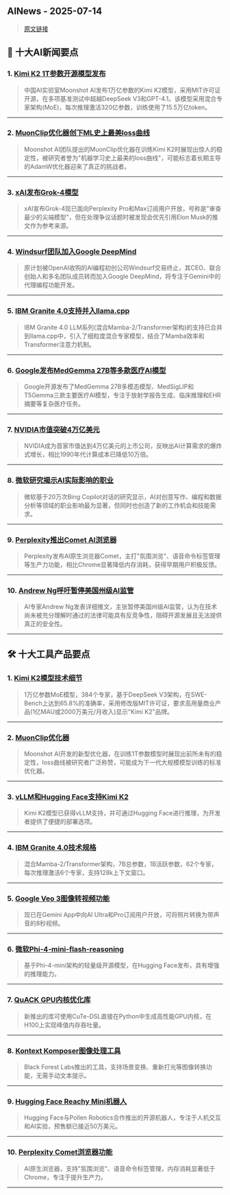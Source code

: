 ## AINews - 2025-07-14

> [原文链接](https://news.smol.ai/issues/25-07-11-kimi-k2/)

## 📰 十大AI新闻要点

### 1. [Kimi K2 1T参数开源模型发布](https://twitter.com/Kimi_Moonshot/status/1943687599727763835)
> 中国AI实验室Moonshot AI发布1万亿参数的Kimi K2模型，采用MIT许可证开源，在多项基准测试中超越DeepSeek V3和GPT-4.1。该模型采用混合专家架构(MoE)，每次推理激活320亿参数，训练使用了15.5万亿token。

---

### 2. [MuonClip优化器创下ML史上最美loss曲线](https://x.com/yuchenj_uw/status/1943721656276726142)
> Moonshot AI团队提出的MuonClip优化器在训练Kimi K2时展现出惊人的稳定性，被研究者誉为"机器学习史上最美的loss曲线"，可能标志着长期主导的AdamW优化器迎来了真正的挑战者。

---

### 3. [xAI发布Grok-4模型](https://twitter.com/perplexity_ai/status/1943437826307297480)
> xAI宣布Grok-4现已面向Perplexity Pro和Max订阅用户开放，号称是"审查最少的尖端模型"，但在处理争议话题时被发现会优先引用Elon Musk的推文作为参考来源。

---

### 4. [Windsurf团队加入Google DeepMind](https://www.theverge.com/openai/705999/google-windsurf-ceo-openai)
> 原计划被OpenAI收购的AI编程初创公司Windsurf交易终止，其CEO、联合创始人和多名团队成员转而加入Google DeepMind，将专注于Gemini中的代理编程功能开发。

---

### 5. [IBM Granite 4.0支持并入llama.cpp](https://github.com/ggml-org/llama.cpp/pull/13550)
> IBM Granite 4.0 LLM系列(混合Mamba-2/Transformer架构)的支持已合并到llama.cpp中，引入了细粒度混合专家模型，结合了Mamba效率和Transformer注意力机制。

---

### 6. [Google发布MedGemma 27B等多款医疗AI模型](https://i.redd.it/r2bp20do39cf1.jpeg)
> Google开源发布了MedGemma 27B多模态模型、MedSigLIP和T5Gemma三款主要医疗AI模型，专注于放射学报告生成、临床推理和EHR摘要等复杂医疗任务。

---

### 7. [NVIDIA市值突破4万亿美元](https://twitter.com/SchmidhuberAI/status/1943671639620645140)
> NVIDIA成为首家市值达到4万亿美元的上市公司，反映出AI计算需求的爆炸式增长，相比1990年代计算成本已降低10万倍。

---

### 8. [微软研究揭示AI实际影响的职业](https://arxiv.org/abs/2507.07935)
> 微软基于20万次Bing Copilot对话的研究显示，AI对创意写作、编程和数据分析等领域的职业影响最为显著，但同时也创造了新的工作机会和技能需求。

---

### 9. [Perplexity推出Comet AI浏览器](https://twitter.com/AravSrinivas/status/1943508746115928315)
> Perplexity发布AI原生浏览器Comet，主打"氛围浏览"、语音命令标签管理等生产力功能，相比Chrome显著降低内存消耗，获得早期用户积极反馈。

---

### 10. [Andrew Ng呼吁暂停美国州级AI监管](https://twitter.com/AndrewYNg/status/1943710282513981881)
> AI专家Andrew Ng发表详细推文，主张暂停美国州级AI监管，认为在技术尚未被充分理解时通过的法律可能具有反竞争性，阻碍开源发展且无法提供真正的安全性。

---

## 🛠️ 十大工具产品要点

### 1. [Kimi K2模型技术细节](https://huggingface.co/moonshotai/Kimi-K2-Instruct)
> 1万亿参数MoE模型，384个专家，基于DeepSeek V3架构，在SWE-Bench上达到65.8%的准确率，采用修改版MIT许可证，要求高用量商业产品(1亿MAU或2000万美元/月收入)显示"Kimi K2"品牌。

---

### 2. [MuonClip优化器](https://x.com/yuchenj_uw/status/1943721656276726142)
> Moonshot AI开发的新型优化器，在训练1T参数模型时展现出前所未有的稳定性，loss曲线被研究者广泛称赞，可能成为下一代大规模模型训练的标准优化器。

---

### 3. [vLLM和Hugging Face支持Kimi K2](https://twitter.com/ClementDelangue/status/1943793114524549380)
> Kimi K2模型已获得vLLM支持，并可通过Hugging Face进行推理，为开发者提供了便捷的部署选项。

---

### 4. [IBM Granite 4.0技术规格](https://huggingface.co/ibm-granite/granite-4.0-tiny-preview)
> 混合Mamba-2/Transformer架构，7B总参数，1B活跃参数，62个专家，每次推理激活6个专家，支持128k上下文窗口。

---

### 5. [Google Veo 3图像转视频功能](https://twitter.com/Google/status/1943738854290125247)
> 现已在Gemini App中向AI Ultra和Pro订阅用户开放，可将照片转换为带声音的8秒视频。

---

### 6. [微软Phi-4-mini-flash-reasoning](https://twitter.com/ClementDelangue/status/1943487803658002720)
> 基于Phi-4-mini架构的轻量级开源模型，在Hugging Face发布，具有增强的推理能力。

---

### 7. [QuACK GPU内核优化库](https://twitter.com/tedzadouri/status/1943522327448195226)
> 新推出的库可使用CuTe-DSL直接在Python中生成高性能GPU内核，在H100上实现峰值内存吞吐量。

---

### 8. [Kontext Komposer图像处理工具](https://x.com/bfl_ml/status/1943635700227739891)
> Black Forest Labs推出的工具，支持场景变换、重新打光等图像转换功能，无需手动文本提示。

---

### 9. [Hugging Face Reachy Mini机器人](https://twitter.com/cognitivecompai/status/1943664752443474046)
> Hugging Face与Pollen Robotics合作推出的开源机器人，专注于人机交互和AI实验，预售额已接近50万美元。

---

### 10. [Perplexity Comet浏览器功能](https://twitter.com/AravSrinivas/status/1943754539322290192)
> AI原生浏览器，支持"氛围浏览"、语音命令标签管理，内存消耗显著低于Chrome，专注于提升生产力。

---